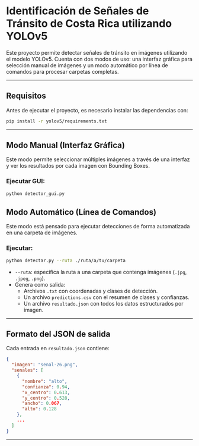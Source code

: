 # Identificación de Señales de Tránsito de Costa Rica utilizando YOLOv5

Este proyecto permite detectar señales de tránsito en imágenes utilizando el modelo YOLOv5. Cuenta con dos modos de uso: una interfaz gráfica para selección manual de imágenes y un modo automático por línea de comandos para procesar carpetas completas.

---

## Requisitos

Antes de ejecutar el proyecto, es necesario instalar las dependencias con:

```bash
pip install -r yolov5/requirements.txt
```

---

## Modo Manual (Interfaz Gráfica)

Este modo permite seleccionar múltiples imágenes a través de una interfaz y ver los resultados por cada imagen con Bounding Boxes.

### Ejecutar GUI:

```bash
python detector_gui.py
```

## Modo Automático (Línea de Comandos)

Este modo está pensado para ejecutar detecciones de forma automatizada en una carpeta de imágenes.

### Ejecutar:

```bash
python detectar.py --ruta ./ruta/a/tu/carpeta
```

- `--ruta`: especifica la ruta a una carpeta que contenga imágenes (`.jpg`, `.jpeg`, `.png`).
- Genera como salida:
  - Archivos `.txt` con coordenadas y clases de detección.
  - Un archivo `predictions.csv` con el resumen de clases y confianzas.
  - Un archivo `resultado.json` con todos los datos estructurados por imagen.

---

## Formato del JSON de salida

Cada entrada en `resultado.json` contiene:

```json
{
  "imagen": "senal-26.png",
  "senales": [
    {
      "nombre": "alto",
      "confianza": 0.94,
      "x_centro": 0.613,
      "y_centro": 0.528,
      "ancho": 0.067,
      "alto": 0.128
    },
    ...
  ]
}
```

---
